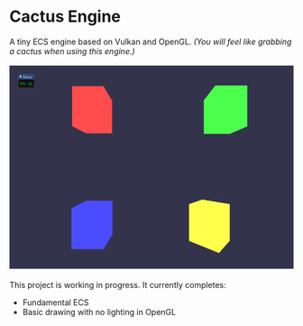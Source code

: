 # Cactus Engine
A tiny ECS engine based on Vulkan and OpenGL. 
*(You will feel like grabbing a cactus when using this engine.)*<br/>
<br/>
<img src="/README_pix/Screenshot_0.png" width="640" height="360">
<br/><br/>
This project is working in progress. It currently completes:
- Fundamental ECS
- Basic drawing with no lighting in OpenGL
